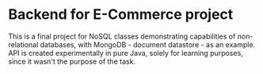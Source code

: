 # Backend for E-Commerce project

This is a final project for NoSQL classes demonstrating capabilities of non-relational databases, with MongoDB - document datastore - as an example.
API is created experimentally in pure Java, solely for learning purposes, since it wasn't the purpose of the task.

